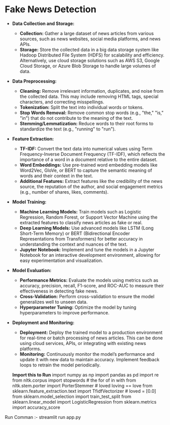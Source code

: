# Fake News Detection
- **Data Collection and Storage:**
    - **Collection:** Gather a large dataset of news articles from various sources, such as news websites, social media platforms, and news APIs.
    - **Storage:** Store the collected data in a big data storage system like Hadoop Distributed File System (HDFS) for scalability and efficiency. Alternatively, use cloud storage solutions such as AWS S3, Google Cloud Storage, or Azure Blob Storage to handle large volumes of data.
- **Data Preprocessing:**
    - **Cleaning:** Remove irrelevant information, duplicates, and noise from the collected data. This may include removing HTML tags, special characters, and correcting misspellings.
    - **Tokenization:** Split the text into individual words or tokens.
    - **Stop Words Removal:** Remove common stop words (e.g., "the," "is," "in") that do not contribute to the meaning of the text.
    - **Stemming/Lemmatization:** Reduce words to their root forms to standardize the text (e.g., "running" to "run").
- **Feature Extraction:**
    - **TF-IDF:** Convert the text data into numerical values using Term Frequency-Inverse Document Frequency (TF-IDF), which reflects the importance of a word in a document relative to the entire dataset.
    - **Word Embeddings:** Use pre-trained word embedding models like Word2Vec, GloVe, or BERT to capture the semantic meaning of words and their context in the text.
    - **Additional Features:** Extract features like the credibility of the news source, the reputation of the author, and social engagement metrics (e.g., number of shares, likes, comments).
- **Model Training:**
    - **Machine Learning Models:** Train models such as Logistic Regression, Random Forest, or Support Vector Machine using the extracted features to classify news articles as fake or real.
    - **Deep Learning Models:** Use advanced models like LSTM (Long Short-Term Memory) or BERT (Bidirectional Encoder Representations from Transformers) for better accuracy in understanding the context and nuances of the text.
    - **Jupyter Notebook:** Implement and tune the models in a Jupyter Notebook for an interactive development environment, allowing for easy experimentation and visualization.
- **Model Evaluation:**
    - **Performance Metrics:** Evaluate the models using metrics such as accuracy, precision, recall, F1-score, and ROC-AUC to measure their effectiveness in detecting fake news.
    - **Cross-Validation:** Perform cross-validation to ensure the model generalizes well to unseen data.
    - **Hyperparameter Tuning:** Optimize the model by tuning hyperparameters to improve performance.
- **Deployment and Monitoring:**
    - **Deployment:** Deploy the trained model to a production environment for real-time or batch processing of news articles. This can be done using cloud services, APIs, or integrating with existing news platforms.
    - **Monitoring:** Continuously monitor the model’s performance and update it with new data to maintain accuracy. Implement feedback loops to retrain the model periodically.


   **Import this to Run**
 import numpy as np
import pandas as pd
import re
from nltk.corpus import stopwords # the for of in with
from nltk.stem.porter import PorterStemmer # loved loving == love
from sklearn.feature_extraction.text import TfidfVectorizer # loved = [0.0]
from sklearn.model_selection import train_test_split
from sklearn.linear_model import LogisticRegression
from sklearn.metrics import accuracy_score

Run Comman :-  streamlit run app.py
